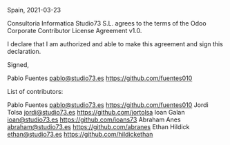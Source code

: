 Spain, 2021-03-23

Consultoria Informatica Studio73 S.L. agrees to the terms of the Odoo Corporate Contributor License
Agreement v1.0.

I declare that I am authorized and able to make this agreement and sign this
declaration.

Signed,

Pablo Fuentes pablo@studio73.es https://github.com/fuentes010

List of contributors:

Pablo Fuentes pablo@studio73.es https://github.com/fuentes010
Jordi Tolsa jordi@studio73.es https://github.com/jortolsa
Ioan Galan ioan@studio73.es https://github.com/ioans73
Abraham Anes abraham@studio73.es https://github.com/abranes
Ethan Hildick ethan@studio73.es https://github.com/hildickethan
